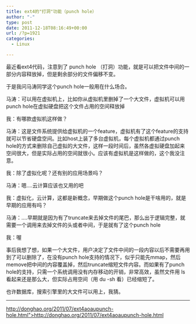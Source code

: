 ```yaml
---
title: ext4的"打洞"功能（punch hole）
author: "-"
type: post
date: 2011-12-18T08:16:49+00:00
url: /?p=1921
categories:
  - Linux

---
```

 
最近看ext4代码，注意到了 punch hole （打洞）功能，就是可以把文件中间的一部分内容释放掉，但是剩余部分的文件偏移不变。
      
于是我问马涛同学这个punch hole一般用在什么场合。
      
马涛：可以用在虚拟机上，比如你从虚拟机里删掉了一个大文件，虚拟机可以用punch hole在虚拟硬盘把这个文件占用的空间释放掉
      
我：有哪款虚拟机这样做？
      
马涛：这是文件系统提供给虚拟机的一个feature，虚拟机有了这个feature的支持就可以节省硬盘空间。比如host上装了多台虚拟机，每个虚拟机都通过punch hole的方式来删除自己虚拟的大文件，这样一段时间后，虽然各虚拟硬盘加起来空间很大，但是实际占用的空间就很小。应该有虚拟机是这样做的，这个我没注意。
  
我：除了虚拟化呢？还有别的应用场景吗？

马涛：嗯....云计算应该也又用的吧

我：虚拟化，云计算，这都是新概念，早期做这个punch hole是干啥用的，就是早期的应用有吗？

马涛：....早期就是因为有了truncate来去掉文件的尾巴，那么出于逻辑完整，就需要一个调用来去掉文件的头或者中间，于是就有了这个punch hole

我：喔

事后我想了想，如果一个大文件，用户决定了文件中间的一段内容以后不需要再用到了可以删除了，在没有punch hole支持的情况下，似乎只能先mmap，然后memove把中间的内容覆盖掉，然后truncate缩短文件内容。而如果有了punch hole的支持，只需一个系统调用没有内存移动的开销，非常高效，虽然文件用 ls 看起来还是那么大，但实际占用空间（用 du -sh 看）已经缩短了。
      
也许数据库，搜索引擎里的大文件可以用上，我猜。

---

http://donghao.org/2011/07/ext4aoaupunch-hole.html">http://donghao.org/2011/07/ext4aoaupunch-hole.html
